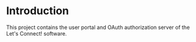 # Introduction

This project contains the user portal and OAuth authorization server of the 
Let's Connect! software.
